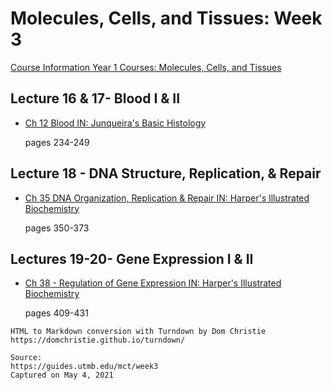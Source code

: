 # Molecules, Cells, and Tissues: Week 3

[Course Information Year 1 Courses: Molecules, Cells, and Tissues](/mct/course-information.md)

## Lecture 16 & 17- Blood I & II

*   [Ch 12 Blood IN: Junqueira's Basic Histology](http://libux.utmb.edu/login?url=https://accessmedicine.mhmedical.com/content.aspx?bookid=2430&sectionid=190281178)
    
    pages 234-249
    

## Lecture 18 - DNA Structure, Replication, & Repair

*   [Ch 35 DNA Organization, Replication & Repair IN: Harper's Illustrated Biochemistry](http://libux.utmb.edu/login?url=https://accessmedicine.mhmedical.com/content.aspx?bookid=1366&sectionid=73245009)
    
    pages 350-373
    

## Lectures 19-20- Gene Expression I & II

*   [Ch 38 - Regulation of Gene Expression IN: Harper's Illustrated Biochemistry](http://libux.utmb.edu/login?url=https://accessmedicine.mhmedical.com/content.aspx?bookid=1366&sectionid=73245369)
    
    pages 409-431

```
HTML to Markdown conversion with Turndown by Dom Christie
https://domchristie.github.io/turndown/

Source:
https://guides.utmb.edu/mct/week3
Captured on May 4, 2021
```
